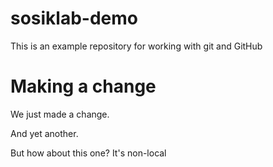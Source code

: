 # sosiklab-demo
This is an example repository for working with git and GitHub

# Making a change

We just made a change.

And yet another.

But how about this one? It's non-local
